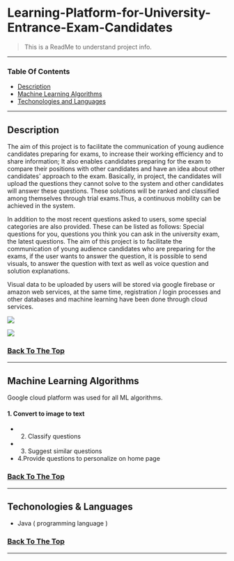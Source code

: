 # Learning-Platform-for-University-Entrance-Exam-Candidates

>This is a ReadMe to understand project info.

---

### Table Of Contents

- [Description](#description)
- [Machine Learning Algorithms](#machine-learning-algorithms)
- [Techonologies and Languages](#languages)

---

## Description

The aim of this project is to facilitate the communication of young audience candidates preparing for exams, to increase their working efficiency and to share information;
It also enables candidates preparing for the exam to compare their positions with other candidates and have an idea about other candidates' approach to the exam.
Basically, in project, the candidates will upload the questions they cannot solve to the system and other candidates will answer these questions.
These solutions will be ranked and classified among themselves through trial exams.Thus, a continuous mobility can be achieved in the system.

In addition to the most recent questions asked to users, some special categories are also provided.
These can be listed as follows: Special questions for you, questions you think you can ask in the university exam, the latest questions.
The aim of this project is to facilitate the communication of young audience candidates who are preparing for the exams,
if the user wants to answer the question, it is possible to send visuals, to answer the question with text as well as voice question and solution explanations.

Visual data to be uploaded by users will be stored via google firebase or amazon web services, at the same time, registration / login processes and
other databases and machine learning have been done through cloud services.

![ ](screenshots/socket%20tunnel%20architecture.jpg)

![ ](screenshots/socket%20tunnel%20process%20comunication.jpg)





### [Back To The Top](#Software-Architecture-for-Natural-Disaster)

---

## Machine Learning Algorithms

Google cloud platform was used for all ML algorithms.

#### 1. Convert to image to text
- 2. Classify questions
- 3. Suggest similar questions
- 4.Provide questions to personalize on home page


### [Back To The Top](#Software-Architecture-for-Natural-Disaster)

---

## Techonologies & Languages

- Java ( programming language )


### [Back To The Top](#Software-Architecture-for-Natural-Disaster)

---



